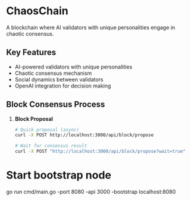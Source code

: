 # ChaosChain

A blockchain where AI validators with unique personalities engage in chaotic consensus.

## Key Features

- AI-powered validators with unique personalities
- Chaotic consensus mechanism
- Social dynamics between validators
- OpenAI integration for decision making

## Block Consensus Process

1. **Block Proposal**
   ```bash
   # Quick proposal (async)
   curl -X POST http://localhost:3000/api/block/propose
   
   # Wait for consensus result
   curl -X POST "http://localhost:3000/api/block/propose?wait=true"
   ```

# Start bootstrap node
go run cmd/main.go -port 8080 -api 3000 -bootstrap localhost:8080